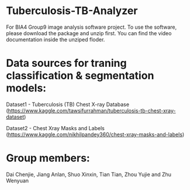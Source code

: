 # Tuberculosis-TB-Analyzer
For BIA4 Group9 image analysis software project. To use the software, please download the package and unzip first. You can find the video documentation inside the unziped floder.

# Data sources for traning classification & segmentation models: 
Dataset1 - Tuberculosis (TB) Chest X-ray Database (https://www.kaggle.com/tawsifurrahman/tuberculosis-tb-chest-xray-dataset)

Dataset2 - Chest Xray Masks and Labels (https://www.kaggle.com/nikhilpandey360/chest-xray-masks-and-labels)

# Group members:
Dai Chenjie, Jiang Anlan, Shuo Xinxin, Tian Tian, Zhou Yujie and Zhu Wenyuan
